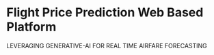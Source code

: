 # Flight Price Prediction Web Based Platform
 LEVERAGING GENERATIVE-AI FOR REAL TIME AIRFARE FORECASTING
